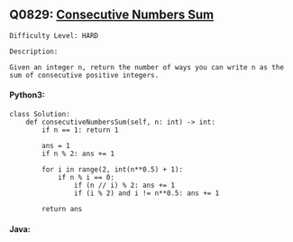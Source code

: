 ## Q0829: [Consecutive Numbers Sum](https://leetcode.com/problems/consecutive-numbers-sum/)

```
Difficulty Level: HARD
```

```
Description:

Given an integer n, return the number of ways you can write n as the sum of consecutive positive integers.
```

#### Python3:

```
class Solution:
    def consecutiveNumbersSum(self, n: int) -> int:
        if n == 1: return 1
        
        ans = 1
        if n % 2: ans += 1
        
        for i in range(2, int(n**0.5) + 1):
            if n % i == 0:
                if (n // i) % 2: ans += 1
                if (i % 2) and i != n**0.5: ans += 1
        
        return ans
```

#### Java:

```

```